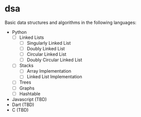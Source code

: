 # dsa

Basic data structures and algorithms in the following languages:

- Python
  - [ ] Linked Lists
    - [ ] Singularly Linked List
    - [ ] Doubly Linked List
    - [ ] Circular Linked List
    - [ ] Doubly Circular Linked List
  - [ ] Stacks
    - [ ] Array Implementation
    - [ ] Linked List Implementation
  - [ ] Trees
  - [ ] Graphs
  - [ ] Hashtable
  
- Javascript (TBD)
- Dart (TBD)
- C (TBD)
